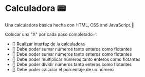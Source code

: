 # Calculadora 📟
Una calculadora básica hecha con HTML, CSS and JavaScript.🌟

Colocar una "X" por cada paso completado✅:

- [] Realizar interfaz de la calculadora
- [] Debe poder sumar números tanto enteros como flotantes
- [] Debe poder sumar números tanto enteros como flotantes
- [] Debe poder multiplicar números tanto enteros como flotantes
- [] Debe poder dividir números tanto enteros como flotantes
- [] Debe poder calcular el porcentaje de un número
